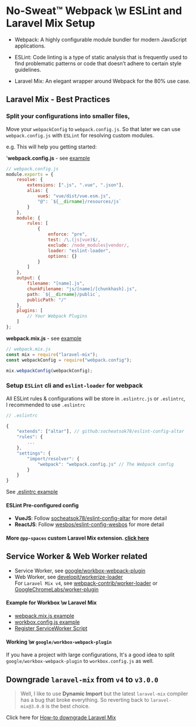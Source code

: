 # No-Sweat™ Webpack \w ESLint and Laravel Mix Setup

-   Webpack: A highly configurable module bundler for modern JavaScript applications.

-   ESLint: Code linting is a type of static analysis that is frequently used to find problematic patterns or code that doesn’t adhere to certain style guidelines.

-   Laravel Mix: An elegant wrapper around Webpack for the 80% use case.

## Laravel Mix - Best Practices

### Split your configurations into smaller files,

Move your `webpackConfig` to `webpack.config.js`. So that later we can use `webpack.config.js` with `ESLint` for resolving custom modules.

e.g. This will help you getting started:

'**webpack.config.js** - see [example](example/webpack.config.js)

```js
// webpack.config.js
module.exports = {
    resolve: {
        extensions: [".js", ".vue", ".json"],
        alias: {
            vue$: "vue/dist/vue.esm.js",
            "@": `${__dirname}/resources/js`
        }
    },
    module: {
        rules: [
            {
                enforce: "pre",
                test: /\.(js|vue)$/,
                exclude: /node_modules|vendor/,
                loader: "eslint-loader",
                options: {}
            }
        ]
    },
    output: {
        filename: "[name].js",
        chunkFilename: "js/[name]/[chunkhash].js",
        path: `${__dirname}/public`,
        publicPath: "/"
    },
    plugins: [
        // Your Webpack Plugins
    ]
};
```

**webpack.mix.js** - see [example](example/webpack.mix.js)

```js
// webpack.mix.js
const mix = require("laravel-mix");
const webpackConfig = require("webpack.config");

mix.webpackConfig(webpackConfig);
```

### Setup `ESLint` cli and `eslint-loader` for webpack

All ESLint rules & configurations will be store in `.eslintrc.js` or `.eslintrc`,  
I recommended to use `.eslintrc`

```js
// .eslintrc

{
    "extends": ["altar"], // github:socheatsok78/eslint-config-altar
    "rules": {
        ...
    },
    "settings": {
        "import/resolver": {
            "webpack": "webpack.config.js" // The Webpack config
        }
    }
}
```

See [.eslintrc example](example/.eslintrc)

#### ESLint Pre-configured config

-   **VueJS**: Follow [socheatsok78/eslint-config-altar](https://github.com/socheatsok78/eslint-config-altar#readme) for more detail
-   **ReactJS**: Follow [wesbos/eslint-config-wesbos](https://github.com/wesbos/eslint-config-wesbos#readme) for more detail

#### More `@pp-spaces` custom Laravel Mix extension. [click here](https://github.com/search?q=topic%3Alaravel-mix+org%3App-spaces&type=Repositories)

## Service Worker & Web Worker related

-   Service Worker, see [google/workbox-webpack-plugin](https://developers.google.com/web/tools/workbox/modules/workbox-webpack-plugin)
-   Web Worker, see [developit/workerize-loader](https://github.com/developit/workerize-loader)  
    For `Laravel Mix v4`, see [webpack-contrib/worker-loader](https://github.com/webpack-contrib/worker-loader) or [GoogleChromeLabs/worker-plugin](https://github.com/GoogleChromeLabs/worker-plugin)

#### Example for Workbox \w Laravel Mix

-   [webpack.mix.js example](example/webpack.mix.js)
-   [workbox.config.js example](example/workbox.config.js)
-   [Register ServiceWorker Script](example/resources/js/utils/serviceWorker.js)

#### Working \w `google/workbox-webpack-plugin`

If you have a project with large configurations, It's a good idea to split `google/workbox-webpack-plugin` to `workbox.config.js` as well.

## Downgrade `laravel-mix` from `v4` to `v3.0.0`

> Well, I like to use **Dynamic Import** but the latest `laravel-mix` compiler has a bug that broke everything. So reverting back to `laravel-mix@3.0.0` is the best choice.

Click here for [How-to downgrade Laravel Mix](docs/laravel-mix-downgrade.md)
